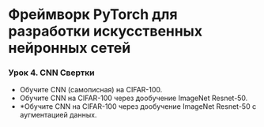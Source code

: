 # Фреймворк PyTorch для разработки искусственных нейронных сетей
### Урок 4. CNN Свертки
- Обучите CNN (самописная) на CIFAR-100.
- Обучите CNN на CIFAR-100 через дообучение ImageNet Resnet-50.
- *Обучите CNN на CIFAR-100 через дообучение ImageNet Resnet-50 с аугментацией данных.
